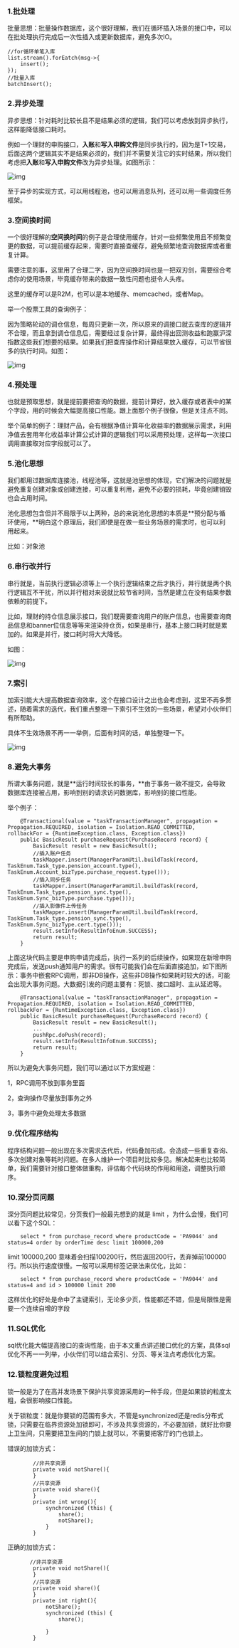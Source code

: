 ### 1.批处理

批量思想：批量操作数据库，这个很好理解，我们在循环插入场景的接口中，可以在批处理执行完成后一次性插入或更新数据库，避免多次IO。

```
//for循环单笔入库
list.stream().forEatch(msg->{
    insert();
});
//批量入库
batchInsert();
```

### 2.异步处理

异步思想：针对耗时比较长且不是结果必须的逻辑，我们可以考虑放到异步执行，这样能降低接口耗时。

例如一个理财的申购接口，**入账**和**写入申购文件**是同步执行的，因为是T+1交易，后面这两个逻辑其实不是结果必须的，我们并不需要关注它的实时结果，所以我们考虑把**入账**和**写入申购文件**改为异步处理。如图所示：

![img](https://pic1.zhimg.com/80/v2-a20ca3c9cb7a762b6da4c94d4bd67bb8_720w.webp)

至于异步的实现方式，可以用线程池，也可以用消息队列，还可以用一些调度任务框架。

### 3.空间换时间

一个很好理解的**空间换时间**的例子是合理使用缓存，针对一些频繁使用且不频繁变更的数据，可以提前缓存起来，需要时直接查缓存，避免频繁地查询数据库或者重复计算。

需要注意的事，这里用了合理二字，因为空间换时间也是一把双刃剑，需要综合考虑你的使用场景，毕竟缓存带来的数据一致性问题也挺令人头疼。

这里的缓存可以是R2M，也可以是本地缓存、memcached，或者Map。

举一个股票工具的查询例子：

因为策略轮动的调仓信息，每周只更新一次，所以原来的调接口就去查库的逻辑并不合理，而且拿到调仓信息后，需要经过复杂计算，最终得出回测收益和跑赢沪深指数这些我们想要的结果。如果我们把查库操作和计算结果放入缓存，可以节省很多的执行时间。如图：

![img](https://pic4.zhimg.com/80/v2-992334bf1d322589638acb48da1fcc0b_720w.webp)

### 4.预处理

也就是预取思想，就是提前要把查询的数据，提前计算好，放入缓存或者表中的某个字段，用的时候会大幅提高接口性能。跟上面那个例子很像，但是关注点不同。

举个简单的例子：理财产品，会有根据净值计算年化收益率的数据展示需求，利用净值去套用年化收益率计算公式计算的逻辑我们可以采用预处理，这样每一次接口调用直接取对应字段就可以了。

### 5.池化思想

我们都用过数据库连接池，线程池等，这就是池思想的体现，它们解决的问题就是避免重复创建对象或创建连接，可以重复利用，避免不必要的损耗，毕竟创建销毁也会占用时间。

池化思想包含但并不局限于以上两种，总的来说池化思想的本质是**预分配与循环使用，**明白这个原理后，我们即使是在做一些业务场景的需求时，也可以利用起来。

比如：对象池

### 6.串行改并行

串行就是，当前执行逻辑必须等上一个执行逻辑结束之后才执行，并行就是两个执行逻辑互不干扰，所以并行相对来说就比较节省时间，当然是建立在没有结果参数依赖的前提下。

比如，理财的持仓信息展示接口，我们既需要查询用户的账户信息，也需要查询商品信息和banner位信息等等来渲染持仓页，如果是串行，基本上接口耗时就是累加的。如果是并行，接口耗时将大大降低。

如图：

![img](https://pic3.zhimg.com/80/v2-db58848a5c96f19dace22ee705b71ebe_720w.webp)

### 7.索引

加索引能大大提高数据查询效率，这个在接口设计之出也会考虑到，这里不再多赘述，随着需求的迭代，我们重点整理一下索引不生效的一些场景，希望对小伙伴们有所帮助。

具体不生效场景不再一一举例，后面有时间的话，单独整理一下。

![img](https://pic1.zhimg.com/80/v2-7f0c6ecd6b344d2fc45ce8d39a231aa4_720w.webp)

### 8.避免大事务

所谓大事务问题，就是**运行时间较长的事务，**由于事务一致不提交，会导致数据库连接被占用，影响到别的请求访问数据库，影响别的接口性能。

举个例子：

```
    @Transactional(value = "taskTransactionManager", propagation = Propagation.REQUIRED, isolation = Isolation.READ_COMMITTED, rollbackFor = {RuntimeException.class, Exception.class})
    public BasicResult purchaseRequest(PurchaseRecord record) {
        BasicResult result = new BasicResult();
        //插入账户任务
        taskMapper.insert(ManagerParamUtil.buildTask(record, TaskEnum.Task_type.pension_account.type(), TaskEnum.Account_bizType.purchase_request.type()));
        //插入同步任务
        taskMapper.insert(ManagerParamUtil.buildTask(record, TaskEnum.Task_type.pension_sync.type(), TaskEnum.Sync_bizType.purchase.type()));
        //插入影像件上传任务
        taskMapper.insert(ManagerParamUtil.buildTask(record, TaskEnum.Task_type.pension_sync.type(), TaskEnum.Sync_bizType.cert.type()));
        result.setInfo(ResultInfoEnum.SUCCESS);
        return result;
    }
```

上面这块代码主要是申购申请完成后，执行一系列的后续操作，如果现在新增申购完成后，发送push通知用户的需求。很有可能我们会在后面直接追加，如下图所示：事务中嵌套RPC调用，即非DB操作，这些非DB操作如果耗时较大的话，可能会出现大事务问题。大数据引发的问题主要有：死锁、接口超时、主从延迟等。

```
    @Transactional(value = "taskTransactionManager", propagation = Propagation.REQUIRED, isolation = Isolation.READ_COMMITTED, rollbackFor = {RuntimeException.class, Exception.class})
    public BasicResult purchaseRequest(PurchaseRecord record) {
        BasicResult result = new BasicResult();
        ...
        pushRpc.doPush(record);        
        result.setInfo(ResultInfoEnum.SUCCESS);
        return result;
    }
```

所以为避免大事务问题，我们可以通过以下方案规避：

1，RPC调用不放到事务里面

2，查询操作尽量放到事务之外

3，事务中避免处理太多数据

### 9.优化程序结构

程序结构问题一般出现在多次需求迭代后，代码叠加形成。会造成一些重复查询、多次创建对象等耗时问题。在多人维护一个项目时比较多见。解决起来也比较简单，我们需要针对接口整体做重构，评估每个代码块的作用和用途，调整执行顺序。

### 10.深分页问题

深分页问题比较常见，分页我们一般最先想到的就是 limit ，为什么会慢，我们可以看下这个SQL：

```
    select * from purchase_record where productCode = 'PA9044' and status=4 order by orderTime desc limit 100000,200 
```

limit 100000,200 意味着会扫描100200行，然后返回200行，丢弃掉前100000行。所以执行速度很慢。一般可以采用标签记录法来优化，比如：

```
    select * from purchase_record where productCode = 'PA9044' and status=4 and id > 100000 limit 200
```

这样优化的好处是命中了主键索引，无论多少页，性能都还不错，但是局限性是需要一个连续自增的字段

### 11.SQL优化

sql优化能大幅提高接口的查询性能，由于本文重点讲述接口优化的方案，具体sql优化不再一一列举，小伙伴们可以结合索引、分页、等关注点考虑优化方案。

### 12.锁粒度避免过粗

锁一般是为了在高并发场景下保护共享资源采用的一种手段，但是如果锁的粒度太粗，会很影响接口性能。

关于锁粒度：就是你要锁的范围有多大，不管是synchronized还是redis分布式锁，只需要在临界资源处加锁即可，不涉及共享资源的，不必要加锁，就好比你要上卫生间，只需要把卫生间的门锁上就可以，不需要把客厅的门也锁上。

错误的加锁方式：

```
        //非共享资源
        private void notShare(){
        }
        //共享资源
        private void share(){
        }
        private int wrong(){
            synchronized (this) {
                share();
                notShare();
            }
        }
```

正确的加锁方式：

```
       //非共享资源
        private void notShare(){
        }
        //共享资源
        private void share(){
        }
        private int right(){
            notShare();
            synchronized (this) {
                share();

            }
        } 
```

